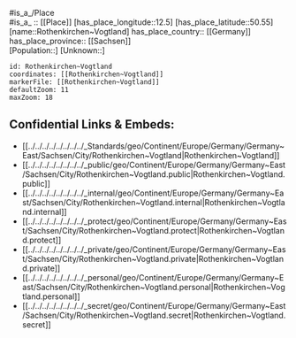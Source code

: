 ﻿---
location: [50.55,12.5] 
mapzoom: [7,12] 
mapmarker: city 
type: City
tags:
- geo/City


SpocWebEntityId: 33789
isDeleted: false
confidential: public

---
#is_a_/Place  
#is_a_ :: [[Place]] 
[has_place_longitude::12.5] 
[has_place_latitude::50.55] 
[name::Rothenkirchen~Vogtland] 
has_place_country:: [[Germany]]  
has_place_province:: [[Sachsen]]  
[Population::] 
[Unknown::] 


```leaflet
id: Rothenkirchen~Vogtland
coordinates: [[Rothenkirchen~Vogtland]] 
markerFile: [[Rothenkirchen~Vogtland]] 
defaultZoom: 11 
maxZoom: 18
```


## Confidential Links & Embeds: 
- [[../../../../../../../../_Standards/geo/Continent/Europe/Germany/Germany~East/Sachsen/City/Rothenkirchen~Vogtland|Rothenkirchen~Vogtland]] 
- [[../../../../../../../../_public/geo/Continent/Europe/Germany/Germany~East/Sachsen/City/Rothenkirchen~Vogtland.public|Rothenkirchen~Vogtland.public]] 
- [[../../../../../../../../_internal/geo/Continent/Europe/Germany/Germany~East/Sachsen/City/Rothenkirchen~Vogtland.internal|Rothenkirchen~Vogtland.internal]] 
- [[../../../../../../../../_protect/geo/Continent/Europe/Germany/Germany~East/Sachsen/City/Rothenkirchen~Vogtland.protect|Rothenkirchen~Vogtland.protect]] 
- [[../../../../../../../../_private/geo/Continent/Europe/Germany/Germany~East/Sachsen/City/Rothenkirchen~Vogtland.private|Rothenkirchen~Vogtland.private]] 
- [[../../../../../../../../_personal/geo/Continent/Europe/Germany/Germany~East/Sachsen/City/Rothenkirchen~Vogtland.personal|Rothenkirchen~Vogtland.personal]] 
- [[../../../../../../../../_secret/geo/Continent/Europe/Germany/Germany~East/Sachsen/City/Rothenkirchen~Vogtland.secret|Rothenkirchen~Vogtland.secret]] 
